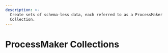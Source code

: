 ```yaml
---
description: >-
  Create sets of schema-less data, each referred to as a ProcessMaker
  Collection.
---
```


# ProcessMaker Collections

